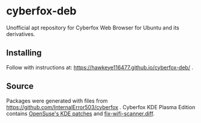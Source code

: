 ﻿# cyberfox-deb
Unofficial apt repository for Cyberfox Web Browser for Ubuntu and its derivatives.

## Installing
Follow with instructions at: https://hawkeye116477.github.io/cyberfox-deb/ .

## Source
Packages were generated with files from https://github.com/InternalError503/cyberfox . 
Cyberfox KDE Plasma Edition contains <a href="http://www.rosenauer.org/hg/mozilla/file/tip/">OpenSuse's KDE patches</a> and <a href="https://github.com/manjaro/packages-community/blob/master/firefox-kde/fix-wifi-scanner.diff">fix-wifi-scanner.diff</a>.
